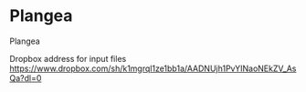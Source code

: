# Plangea
Plangea

Dropbox address for input files
https://www.dropbox.com/sh/k1mgrql1ze1bb1a/AADNUjh1PvYINaoNEkZV_AsQa?dl=0

